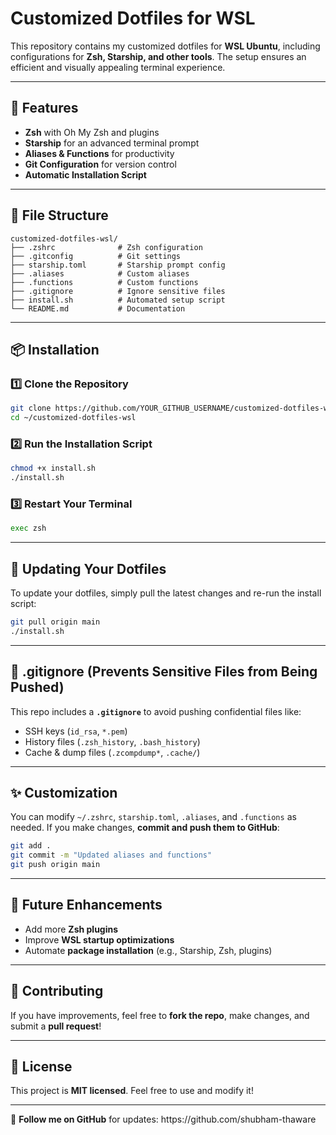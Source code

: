 # Customized Dotfiles for WSL

This repository contains my customized dotfiles for **WSL Ubuntu**, including configurations for **Zsh, Starship, and other tools**. The setup ensures an efficient and visually appealing terminal experience.

---

## 🚀 Features

- **Zsh** with Oh My Zsh and plugins
- **Starship** for an advanced terminal prompt
- **Aliases & Functions** for productivity
- **Git Configuration** for version control
- **Automatic Installation Script**

---

## 📂 File Structure

```
customized-dotfiles-wsl/
├── .zshrc              # Zsh configuration
├── .gitconfig          # Git settings
├── starship.toml       # Starship prompt config
├── .aliases            # Custom aliases
├── .functions          # Custom functions
├── .gitignore          # Ignore sensitive files
├── install.sh          # Automated setup script
└── README.md           # Documentation
```

---

## 📦 Installation

### **1️⃣ Clone the Repository**

```bash
git clone https://github.com/YOUR_GITHUB_USERNAME/customized-dotfiles-wsl.git ~/customized-dotfiles-wsl
cd ~/customized-dotfiles-wsl
```

### **2️⃣ Run the Installation Script**

```bash
chmod +x install.sh
./install.sh
```

### **3️⃣ Restart Your Terminal**

```bash
exec zsh
```

---

## 🔄 Updating Your Dotfiles

To update your dotfiles, simply pull the latest changes and re-run the install script:

```bash
git pull origin main
./install.sh
```

---

## 🛑 .gitignore (Prevents Sensitive Files from Being Pushed)

This repo includes a **`.gitignore`** to avoid pushing confidential files like:

- SSH keys (`id_rsa`, `*.pem`)
- History files (`.zsh_history`, `.bash_history`)
- Cache & dump files (`.zcompdump*`, `.cache/`)

---

## ✨ Customization

You can modify `~/.zshrc`, `starship.toml`, `.aliases`, and `.functions` as needed. If you make changes, **commit and push them to GitHub**:

```bash
git add .
git commit -m "Updated aliases and functions"
git push origin main
```

---

## 🎯 Future Enhancements

- Add more **Zsh plugins**
- Improve **WSL startup optimizations**
- Automate **package installation** (e.g., Starship, Zsh, plugins)

---

## 🤝 Contributing

If you have improvements, feel free to **fork the repo**, make changes, and submit a **pull request**!

---

## 📜 License

This project is **MIT licensed**. Feel free to use and modify it!

---

🔗 **Follow me on GitHub** for updates: https\://github.com/shubham-thaware

